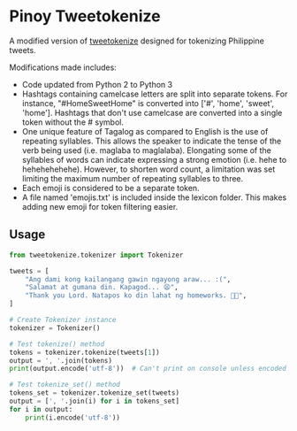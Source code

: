 # Pinoy Tweetokenize
A modified version of [tweetokenize](https://github.com/jaredks/tweetokenize) designed for tokenizing Philippine tweets.

Modifications made includes:
- Code updated from Python 2 to Python 3
- Hashtags containing camelcase letters are split into separate tokens. For instance, "#HomeSweetHome" is converted into ['#', 'home', 'sweet', 'home']. Hashtags that don't use camelcase are converted into a single token without the # symbol.
- One unique feature of Tagalog as compared to English is the use of repeating syllables. This allows the speaker to indicate the tense of the verb being used (i.e. maglaba to maglalaba). Elongating some of the syllables of words can indicate expressing a strong emotion (i.e. hehe to hehehehehehe). However, to shorten word count, a limitation was set limiting the maximum number of repeating syllables to three.
- Each emoji is considered to be a separate token.
- A file named 'emojis.txt' is included inside the lexicon folder. This makes adding new emoji for token filtering easier.

## Usage
```python
from tweetokenize.tokenizer import Tokenizer

tweets = [
    "Ang dami kong kailangang gawin ngayong araw... :(",
    "Salamat at gumana din. Kapagod... 😫",
    "Thank you Lord. Natapos ko din lahat ng homeworks. 🙏😊",
]

# Create Tokenizer instance
tokenizer = Tokenizer()

# Test tokenize() method
tokens = tokenizer.tokenize(tweets[1])
output = ', '.join(tokens)
print(output.encode('utf-8'))  # Can't print on console unless encoded to utf-8

# Test tokenize_set() method
tokens_set = tokenizer.tokenize_set(tweets)
output = [', '.join(i) for i in tokens_set]
for i in output:
    print(i.encode('utf-8'))

```
